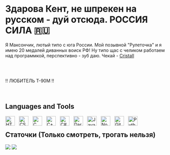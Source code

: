 <h1>Здарова Кент, не шпрекен на русском - дуй отсюда. РОССИЯ СИЛА 🇷🇺</h1>
Я Максончик, лютый типо с юга России. Мой позывной "Рулеточка" и я имею 20 медалей диванных воиск РФ!
Ну типо щас с челиком работаем над программкой, перспективно - зуб даю. Чекай - <a href="https://github.com/1Error-Studios/cristall.app">Cristall</a>

<br /><br />

!! ЛЮБИТЕЛЬ Т-90М !!

<br/>

<h2>Languages and Tools</h2>
<img align="left" alt="HTML" width="30px" style="padding-right:10px;" src="https://cdn.jsdelivr.net/gh/devicons/devicon/icons/html5/html5-plain.svg" />
<img align="left" alt="CSS" width="30px" style="padding-right:10px;" src="https://cdn.jsdelivr.net/gh/devicons/devicon/icons/css3/css3-plain.svg" />
<img align="left" alt="C" width="30px" style="padding-right:10px;" src="https://cdn.jsdelivr.net/gh/devicons/devicon/icons/c/c-plain.svg" />
<img align="left" alt="C++" width="30px" style="padding-right:10px;" src="https://cdn.jsdelivr.net/gh/devicons/devicon/icons/cplusplus/cplusplus-plain.svg" />
<img align="left" alt="C#" width="30px" style="padding-right:10px;" src="https://cdn.jsdelivr.net/gh/devicons/devicon/icons/csharp/csharp-plain.svg" />
<img align="left" alt="Dart" width="30px" style="padding-right:10px;" src="https://cdn.jsdelivr.net/gh/devicons/devicon/icons/dart/dart-plain.svg" />
<img align="left" alt="JavaScript" width="30px" style="padding-right:10px;" src="https://cdn.jsdelivr.net/gh/devicons/devicon/icons/javascript/javascript-plain.svg" />
<img align="left" alt="NodeJS" width="30px" style="padding-right:10px;" src="https://cdn.jsdelivr.net/gh/devicons/devicon/icons/nodejs/nodejs-plain.svg" />
<img align="left" alt="Git" width="30px" style="padding-right:10px;" src="https://cdn.jsdelivr.net/gh/devicons/devicon/icons/git/git-plain.svg" />
<img align="left" alt="Python" width="30px" style="padding-right:10px;" src="https://cdn.jsdelivr.net/gh/devicons/devicon/icons/python/python-plain.svg" />

<br />

<h2>Статочки (Только смотреть, трогать нельзя)</h2>
<p>
  <img src="https://github-readme-stats.vercel.app/api?username=maksim-ruletov&show_icons=true&count_private=true&include_all_commits=true&rank_icon=github&cache_breaker=1&theme=dark&hide_border=true" />
<!--   <img src="https://github-readme-streak-stats.herokuapp.com/?user=Ural-Letov&theme=dark&hide_border=true" /> -->
  <img src="https://github-readme-stats.vercel.app/api/top-langs/?username=maksim-ruletov&langs_count=8&layout=compact&theme=dark&hide_border=true">
</p>
<!-- <i>Every time I get up from the table, I’m reminded that it’s time to clear it.</i> -->
